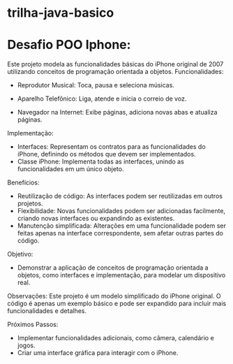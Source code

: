 # trilha-java-basico

# Desafio POO Iphone: 


Este projeto modela as funcionalidades básicas do iPhone original de 2007 utilizando conceitos de programação orientada a objetos.
Funcionalidades:

* Reprodutor Musical: Toca, pausa e seleciona músicas.

* Aparelho Telefônico: Liga, atende e inicia o correio de voz.

* Navegador na Internet: Exibe páginas, adiciona novas abas e atualiza páginas.

Implementação:

* Interfaces: Representam os contratos para as funcionalidades do iPhone, definindo os métodos que devem ser implementados.
* Classe iPhone: Implementa todas as interfaces, unindo as funcionalidades em um único objeto.

Benefícios:
* Reutilização de código: As interfaces podem ser reutilizadas em outros projetos.
* Flexibilidade: Novas funcionalidades podem ser adicionadas facilmente, criando novas interfaces ou expandindo as existentes.
* Manutenção simplificada: Alterações em uma funcionalidade podem ser feitas apenas na interface correspondente, sem afetar outras partes do código.

Objetivo:
* Demonstrar a aplicação de conceitos de programação orientada a objetos, como interfaces e implementação, para modelar um dispositivo real.

Observações:
Este projeto é um modelo simplificado do iPhone original.
O código é apenas um exemplo básico e pode ser expandido para incluir mais funcionalidades e detalhes.

Próximos Passos:
* Implementar funcionalidades adicionais, como câmera, calendário e jogos.
* Criar uma interface gráfica para interagir com o iPhone.

